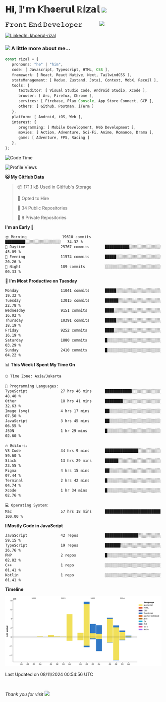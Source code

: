 <h1> 𝐇𝐢, 𝕀'𝕞 𝕂𝕙𝕠𝕖𝕣𝕦𝕝 ℝ𝕚𝕫𝕒𝕝 <img src="https://media.giphy.com/media/mGcNjsfWAjY5AEZNw6/giphy.gif" width="50"></h1>
<img align='right' src="https://media.giphy.com/media/v1.Y2lkPTc5MGI3NjExOWI2ajR2NGJubzBsZHFuaHMwajRrcDNsNXJwOG8yb3F0NjhkNXF4OSZlcD12MV9pbnRlcm5hbF9naWZfYnlfaWQmY3Q9cw/fkZukR450RQ1qnGaq9/giphy.gif" width="200">
<strong style="font-size:20px;">𝙵𝚛𝚘𝚗𝚝 𝙴𝚗𝚍 𝙳𝚎𝚟𝚎𝚕𝚘𝚙𝚎𝚛</strong>
</p></em>

[![LinkedIn: khoerul-rizal](https://img.shields.io/badge/khoerul--rizal-blue?style=flat-square&logo=Linkedin&logoColor=white&link=https://www.linkedin.com/in/khoerul-rizal/)](https://www.linkedin.com/in/khoerul-rizal/)

### <img src="https://media.giphy.com/media/VgCDAzcKvsR6OM0uWg/giphy.gif" width="50"> A little more about me...

```typescript
const rizal = {
   pronouns: "he" | "him",
   code: [ Javascript, Typescript, HTML, CSS ],
   framework: [ React, React Native, Next, TailwindCSS ],
   stateManagement: [ Redux, Zustand, Jotai, Context, MobX, Recoil ],
   tools: {
      textEditor: [ Visual Studio Code, Android Studio, Xcode ],
      browser: [ Arc, Firefox, Chrome ],
      services: [ Firebase, Play Console, App Store Connect, GCP ],
      others: [ Github, Postman, iTerm ]
   },
   platform: [ Android, iOS, Web ],
   interest: {
      programming: [ Mobile Development, Web Development ],
      movies: [ Action, Adventure, Sci-Fi, Anime, Romance, Drama ],
      game: [ Adventure, FPS, Racing ]
   },
};
```

<!--START_SECTION:waka-->
![Code Time](http://img.shields.io/badge/Code%20Time-1%2C501%20hrs%2047%20mins-blue)

![Profile Views](http://img.shields.io/badge/Profile%20Views-0-blue)

**🐱 My GitHub Data** 

> 📦 171.1 kB Used in GitHub's Storage 
 > 
> 💼 Opted to Hire
 > 
> 📜 34 Public Repositories 
 > 
> 🔑 8 Private Repositories 
 > 
**I'm an Early 🐤** 

```text
🌞 Morning                19610 commits       █████████░░░░░░░░░░░░░░░░   34.32 % 
🌆 Daytime                25767 commits       ███████████░░░░░░░░░░░░░░   45.09 % 
🌃 Evening                11574 commits       █████░░░░░░░░░░░░░░░░░░░░   20.26 % 
🌙 Night                  189 commits         ░░░░░░░░░░░░░░░░░░░░░░░░░   00.33 % 
```
📅 **I'm Most Productive on Tuesday** 

```text
Monday                   11041 commits       █████░░░░░░░░░░░░░░░░░░░░   19.32 % 
Tuesday                  13015 commits       ██████░░░░░░░░░░░░░░░░░░░   22.78 % 
Wednesday                9151 commits        ████░░░░░░░░░░░░░░░░░░░░░   16.02 % 
Thursday                 10391 commits       █████░░░░░░░░░░░░░░░░░░░░   18.19 % 
Friday                   9252 commits        ████░░░░░░░░░░░░░░░░░░░░░   16.19 % 
Saturday                 1880 commits        █░░░░░░░░░░░░░░░░░░░░░░░░   03.29 % 
Sunday                   2410 commits        █░░░░░░░░░░░░░░░░░░░░░░░░   04.22 % 
```


📊 **This Week I Spent My Time On** 

```text
🕑︎ Time Zone: Asia/Jakarta

💬 Programming Languages: 
TypeScript               27 hrs 46 mins      ████████████░░░░░░░░░░░░░   48.48 % 
Other                    18 hrs 41 mins      ████████░░░░░░░░░░░░░░░░░   32.63 % 
Image (svg)              4 hrs 17 mins       ██░░░░░░░░░░░░░░░░░░░░░░░   07.50 % 
JavaScript               3 hrs 45 mins       ██░░░░░░░░░░░░░░░░░░░░░░░   06.55 % 
JSON                     1 hr 29 mins        █░░░░░░░░░░░░░░░░░░░░░░░░   02.60 % 

🔥 Editors: 
VS Code                  34 hrs 9 mins       ███████████████░░░░░░░░░░   59.60 % 
Slack                    13 hrs 29 mins      ██████░░░░░░░░░░░░░░░░░░░   23.55 % 
Figma                    4 hrs 15 mins       ██░░░░░░░░░░░░░░░░░░░░░░░   07.44 % 
Terminal                 2 hrs 42 mins       █░░░░░░░░░░░░░░░░░░░░░░░░   04.74 % 
Xcode                    1 hr 34 mins        █░░░░░░░░░░░░░░░░░░░░░░░░   02.76 % 

💻 Operating System: 
Mac                      57 hrs 18 mins      █████████████████████████   100.00 % 
```

**I Mostly Code in JavaScript** 

```text
JavaScript               42 repos            ███████████████░░░░░░░░░░   59.15 % 
TypeScript               19 repos            ███████░░░░░░░░░░░░░░░░░░   26.76 % 
PHP                      2 repos             █░░░░░░░░░░░░░░░░░░░░░░░░   02.82 % 
C++                      1 repo              ░░░░░░░░░░░░░░░░░░░░░░░░░   01.41 % 
Kotlin                   1 repo              ░░░░░░░░░░░░░░░░░░░░░░░░░   01.41 % 
```



**Timeline**

![Lines of Code chart](https://raw.githubusercontent.com/khoerulrizal/khoerulrizal/main/assets/bar_graph.png)


 Last Updated on 08/11/2024 00:54:56 UTC
<!--END_SECTION:waka-->
</details>
<br/>

<em>Thank you for visit</em> <img src="https://media.giphy.com/media/v1.Y2lkPTc5MGI3NjExcHdvNm1qZWtjaGw0ZjdwM3Z3NnY2dHlueTVuODBta2FiY20wM2YybSZlcD12MV9pbnRlcm5hbF9naWZfYnlfaWQmY3Q9cw/tV25tpdKqdFa9x81k2/giphy.gif" width="40">
